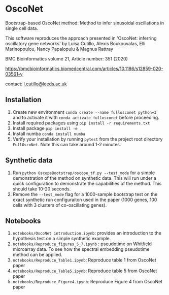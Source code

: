 # OscoNet
Bootstrap-based OscoNet method: 
Method to infer sinusoidal oscillations in single cell data. 

This software reproduces the approach presented in
'OscoNet: inferring oscillatory gene networks'
by Luisa Cutillo, Alexis Boukouvalas, Elli Marinopoulou, Nancy Papalopulu & Magnus Rattray 

BMC Bioinformatics volume 21, Article number: 351 (2020)

https://bmcbioinformatics.biomedcentral.com/articles/10.1186/s12859-020-03561-y

contact: l.cutillo@leeds.ac.uk

## Installation
1. Create new environment `conda create --name fullosconet python=3` and to activate it with 
`conda activate fullosconet` before proceeding.
1. Install required packages using `pip install -r requirements.txt`
1. Install package `pip install -e .`
1. Install numba `conda install numba`
1. Verify your installation by running `pytest` from the project root directory `FullOscoNet`.
Note this can take around 1-2 minutes.


## Synthetic data
1. Run ` python OscopeBootstrap/oscope_tf.py --test_mode
` for a simple demonstration of the method on synthetic data. This will run under a quick configuration
to demonstrate the capabilities of the method. This should take 10-20 seconds.
1. Remove the `--test_mode` flag for a 1000-sample bootstrap test on the exact synthetic run configuraiton used in the paper
(1000 genes, 100 cells with 3 clusters of co-oscillating genes).

## Notebooks
1. `notebooks/OscoNet introduction.ipynb`: provides an introduction to the hypothesis test on a simple synthetic example.
2. `notebooks/Reproduce_figures_5_7.ipynb` : pseudotime on Whitfield microarray data. To see how the spectral embedding
pseudotime method can be applied.
3. `notebooks/Reproduce_Table1.ipynb`: Reproduce table 1 from OscoNet paper
4. `notebooks/Reproduce_Table5.ipynb`: Reproduce table 5 from OscoNet paper
5. `notebooks/Reproduce_Figure4.ipynb`: Reproduce Figure 4 from OscoNet paper



